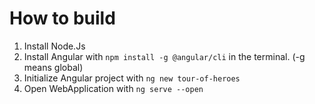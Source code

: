 # How to build

1. Install Node.Js
2. Install Angular with  ```npm install -g @angular/cli``` in the terminal. (-g means global)
3. Initialize Angular project with ```ng new tour-of-heroes```
4. Open WebApplication with ```ng serve --open```
